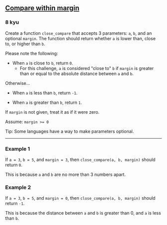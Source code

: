 <h2><a href=https://www.codewars.com/kata/56453a12fcee9a6c4700009c/train/javascript target="_blank">Compare within margin</a></h2><h3>8 kyu</h3><p>Create a function <code>close_compare</code> that accepts 3 parameters: <code>a</code>, <code>b</code>, and an optional <code>margin</code>. The function should return whether <code>a</code> is lower than, close to, or higher than <code>b</code>. </p><p>Please note the following:</p><ul><li>When <code>a</code> is close to <code>b</code>, return <code>0</code>.<ul><li>For this challenge, <code>a</code> is considered "close to" <code>b</code> if <code>margin</code> is greater than or equal to the absolute distance between <code>a</code> and <code>b</code>.</li></ul></li></ul><p>Otherwise...</p><ul><li><p>When <code>a</code> is less than <code>b</code>, return <code>-1</code>.</p></li><li><p>When <code>a</code> is greater than <code>b</code>, return <code>1</code>.</p></li></ul><p>If <code>margin</code> is not given, treat it as if it were zero.</p><p>Assume: <code>margin &gt;= 0</code></p><p>Tip: Some languages have a way to make parameters optional.</p><hr><h3 id="example-1">Example 1</h3><p>If <code>a = 3</code>, <code>b = 5</code>, and <code>margin = 3</code>, then <code>close_compare(a, b, margin)</code> should return <code>0</code>.</p><p>This is because <code>a</code> and <code>b</code> are no more than 3 numbers apart.</p><h3 id="example-2">Example 2</h3><p>If <code>a = 3</code>, <code>b = 5</code>, and <code>margin = 0</code>, then <code>close_compare(a, b, margin)</code> should return <code>-1</code>. </p><p>This is because the distance between <code>a</code> and <code>b</code> is greater than 0, and <code>a</code> is less than <code>b</code>.</p>